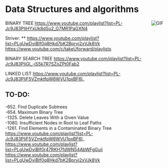 # Data Structures and algorithms

<img align="right" alt="GIF" src="https://user-images.githubusercontent.com/72336990/144714222-a6ad6c1b-2f86-4899-8b68-6706ddb8a898.gif">

BINARY TREE
https://www.youtube.com/playlist?list=PL-Jc9J83PIiHYxUk8dSu2_G7MR1PaGXN4

Striver: ** https://www.youtube.com/playlist?list=PLgUwDviBIf0q8Hkd7bK2Bpryj2xVJk8Vk
<br>
https://www.youtube.com/c/takeUforward/playlists

BINARY SEARCH TREE
https://www.youtube.com/playlist?list=PL-Jc9J83PIiGl_-iS5k7R7SZoZPt0Fab2

LINKED LIST
https://www.youtube.com/playlist?list=PL-Jc9J83PIiF5VZmktfqW6WVU1pxBF6l_


## TO-DO:
-652. Find Duplicate Subtrees
<br>
-654. Maximum Binary Tree
<br>
-1325. Delete Leaves With a Given Value
<br>
-1080. Insufficient Nodes in Root to Leaf Paths
<br>
-1261. Find Elements in a Contaminated Binary Tree
<br>
https://www.youtube.com/playlist?list=PL-Jc9J83PIiF5VZmktfqW6WVU1pxBF6l_
<br>
https://www.youtube.com/playlist?list=PLgUwDviBIf0r47RKH7fdWN54AbWFgGuii
<br>
https://www.youtube.com/playlist?list=PLgUwDviBIf0q8Hkd7bK2Bpryj2xVJk8Vk
